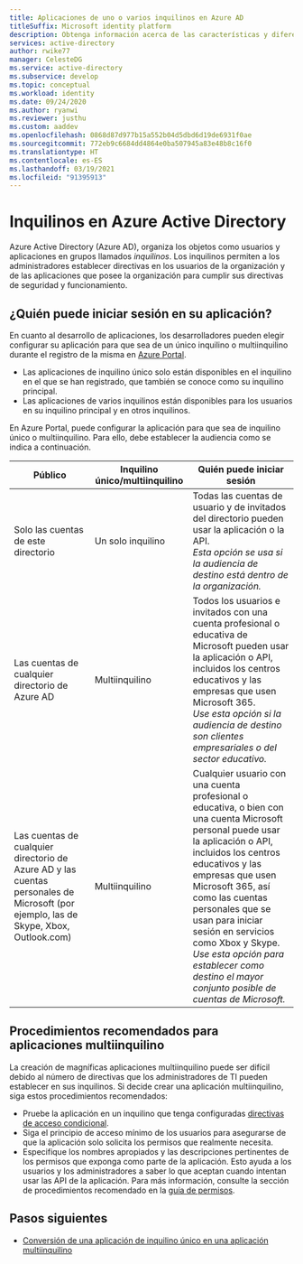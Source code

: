 ```yaml
---
title: Aplicaciones de uno o varios inquilinos en Azure AD
titleSuffix: Microsoft identity platform
description: Obtenga información acerca de las características y diferencias entre las aplicaciones de inquilino único y las de varios inquilinos de Azure AD.
services: active-directory
author: rwike77
manager: CelesteDG
ms.service: active-directory
ms.subservice: develop
ms.topic: conceptual
ms.workload: identity
ms.date: 09/24/2020
ms.author: ryanwi
ms.reviewer: justhu
ms.custom: aaddev
ms.openlocfilehash: 0868d87d977b15a552b04d5dbd6d19de6931f0ae
ms.sourcegitcommit: 772eb9c6684dd4864e0ba507945a83e48b8c16f0
ms.translationtype: HT
ms.contentlocale: es-ES
ms.lasthandoff: 03/19/2021
ms.locfileid: "91395913"
---
```

# <a name="tenancy-in-azure-active-directory"></a>Inquilinos en Azure Active Directory

Azure Active Directory (Azure AD), organiza los objetos como usuarios y aplicaciones en grupos llamados *inquilinos*. Los inquilinos permiten a los administradores establecer directivas en los usuarios de la organización y de las aplicaciones que posee la organización para cumplir sus directivas de seguridad y funcionamiento. 

## <a name="who-can-sign-in-to-your-app"></a>¿Quién puede iniciar sesión en su aplicación?

En cuanto al desarrollo de aplicaciones, los desarrolladores pueden elegir configurar su aplicación para que sea de un único inquilino o multiinquilino durante el registro de la misma en [Azure Portal](https://portal.azure.com).
* Las aplicaciones de inquilino único solo están disponibles en el inquilino en el que se han registrado, que también se conoce como su inquilino principal.
* Las aplicaciones de varios inquilinos están disponibles para los usuarios en su inquilino principal y en otros inquilinos.

En Azure Portal, puede configurar la aplicación para que sea de inquilino único o multiinquilino. Para ello, debe establecer la audiencia como se indica a continuación.

| Público | Inquilino único/multiinquilino | Quién puede iniciar sesión | 
|----------|--------| ---------|
| Solo las cuentas de este directorio | Un solo inquilino | Todas las cuentas de usuario y de invitados del directorio pueden usar la aplicación o la API.<br>*Esta opción se usa si la audiencia de destino está dentro de la organización.* |
| Las cuentas de cualquier directorio de Azure AD | Multiinquilino | Todos los usuarios e invitados con una cuenta profesional o educativa de Microsoft pueden usar la aplicación o API, incluidos los centros educativos y las empresas que usen Microsoft 365.<br>*Use esta opción si la audiencia de destino son clientes empresariales o del sector educativo.* |
| Las cuentas de cualquier directorio de Azure AD y las cuentas personales de Microsoft (por ejemplo, las de Skype, Xbox, Outlook.com) | Multiinquilino | Cualquier usuario con una cuenta profesional o educativa, o bien con una cuenta Microsoft personal puede usar la aplicación o API, incluidos los centros educativos y las empresas que usen Microsoft 365, así como las cuentas personales que se usan para iniciar sesión en servicios como Xbox y Skype.<br>*Use esta opción para establecer como destino el mayor conjunto posible de cuentas de Microsoft.* | 

## <a name="best-practices-for-multi-tenant-apps"></a>Procedimientos recomendados para aplicaciones multiinquilino

La creación de magníficas aplicaciones multiinquilino puede ser difícil debido al número de directivas que los administradores de TI pueden establecer en sus inquilinos. Si decide crear una aplicación multiinquilino, siga estos procedimientos recomendados:

* Pruebe la aplicación en un inquilino que tenga configuradas [directivas de acceso condicional](../azuread-dev/conditional-access-dev-guide.md).
* Siga el principio de acceso mínimo de los usuarios para asegurarse de que la aplicación solo solicita los permisos que realmente necesita. 
* Especifique los nombres apropiados y las descripciones pertinentes de los permisos que exponga como parte de la aplicación. Esto ayuda a los usuarios y los administradores a saber lo que aceptan cuando intentan usar las API de la aplicación. Para más información, consulte la sección de procedimientos recomendado en la [guía de permisos](v2-permissions-and-consent.md).

## <a name="next-steps"></a>Pasos siguientes

* [Conversión de una aplicación de inquilino único en una aplicación multiinquilino](howto-convert-app-to-be-multi-tenant.md)

